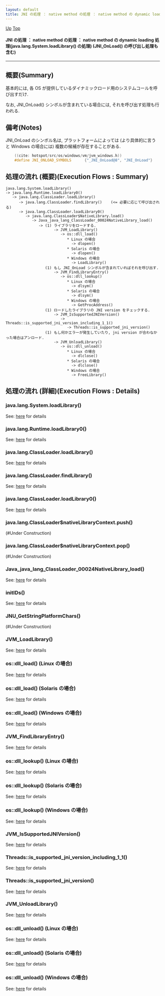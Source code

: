 ```yaml
---
layout: default
title: JNI の処理 ： native method の処理 ： native method の dynamic loading 処理(java.lang.System.loadLibrary() の処理) (JNI_OnLoad() の呼び出し処理も含む)
---
```

[Up](noNisy_uNv.html) [Top](../index.html)

#### JNI の処理 ： native method の処理 ： native method の dynamic loading 処理(java.lang.System.loadLibrary() の処理) (JNI_OnLoad() の呼び出し処理も含む)

--- 
## 概要(Summary)
基本的には, 各 OS が提供しているダイナミックロード用のシステムコールを呼び出すだけ.

なお, JNI_OnLoad() シンボルが含まれている場合には, それを呼び出す処理も行われる.

## 備考(Notes)
JNI_OnLoad のシンボル名は, プラットフォームによっては (より具体的に言うと Windows の場合には) 複数の候補が存在することがある.


```cpp
    ((cite: hotspot/src/os/windows/vm/jvm_windows.h))
    #define JNI_ONLOAD_SYMBOLS      {"_JNI_OnLoad@8", "JNI_OnLoad"}
```


## 処理の流れ (概要)(Execution Flows : Summary)
```
java.lang.System.loadLibrary()
-> java.lang.Runtime.loadLibrary0()
   -> java.lang.ClassLoader.loadLibrary()
      -> java.lang.ClassLoader.findLibrary()    (<= 必要に応じて呼び出される)
      -> java.lang.ClassLoader.loadLibrary0()
         -> java.lang.ClassLoader$NativeLibrary.load()
            -> Java_java_lang_ClassLoader_00024NativeLibrary_load()
               -> (1) ライブラリをロードする.
                      -> JVM_LoadLibrary()
                         -> os::dll_load()
                            * Linux の場合
                              -> dlopen()
                            * Solaris の場合
                              -> dlopen()
                            * Windows の場合
                              -> LoadLibrary()
                  (1) もし JNI_OnLoad シンボルが含まれていればそれを呼び出す.
                      -> JVM_FindLibraryEntry()
                         -> os::dll_lookup()
                            * Linux の場合
                              -> dlsym()
                            * Solaris の場合
                              -> dlsym()
                            * Windows の場合
                              -> GetProcAddress()
                  (1) ロードしたライブラリの JNI version をチェックする.
                      -> JVM_IsSupportedJNIVersion()
                         -> Threads::is_supported_jni_version_including_1_1()
                            -> Threads::is_supported_jni_version()
                  (1) もし何かエラーが発生していたり, jni version が合わなかった場合はアンロード.
                      -> JVM_UnloadLibrary()
                         -> os::dll_unload()
                            * Linux の場合
                              -> dlclose()
                            * Solaris の場合
                              -> dlclose()
                            * Windows の場合
                              -> FreeLibrary()
```

## 処理の流れ (詳細)(Execution Flows : Details)
### java.lang.System.loadLibrary()
See: [here](no1711993k.html) for details
### java.lang.Runtime.loadLibrary0()
See: [here](no17119KCr.html) for details
### java.lang.ClassLoader.loadLibrary()
See: [here](no17119XMx.html) for details
### java.lang.ClassLoader.findLibrary()
See: [here](no17119WgG.html) for details
### java.lang.ClassLoader.loadLibrary0()
See: [here](no17119JWA.html) for details
### java.lang.ClassLoader$nativeLibraryContext.push()
(#Under Construction)

### java.lang.ClassLoader$nativeLibraryContext.pop()
(#Under Construction)

### Java_java_lang_ClassLoader_00024NativeLibrary_load()
See: [here](no17119jqM.html) for details
### initIDs()
See: [here](no3059QZq.html) for details
### JNU_GetStringPlatformChars()
(#Under Construction)

### JVM_LoadLibrary()
See: [here](no17119w0S.html) for details
### os::dll_load()  (Linux の場合)
See: [here](no17119KQT.html) for details
### os::dll_load()  (Solaris の場合)
See: [here](no17119XaZ.html) for details
### os::dll_load()  (Windows の場合)
See: [here](no3059djw.html) for details
### JVM_FindLibraryEntry()
See: [here](no17119JPM.html) for details
### os::dll_lookup()  (Linux の場合)
See: [here](no17119WZS.html) for details
### os::dll_lookup()  (Solaris の場合)
See: [here](no17119jjY.html) for details
### os::dll_lookup()  (Windows の場合)
See: [here](no3059qt2.html) for details
### JVM_IsSupportedJNIVersion()
See: [here](no17119xnx.html) for details
### Threads::is_supported_jni_version_including_1_1()
See: [here](no17119TBh.html) for details
### Threads::is_supported_jni_version()
See: [here](no17119Gwm.html) for details
### JVM_UnloadLibrary()
See: [here](no171199-Y.html) for details
### os::dll_unload()  (Linux の場合)
See: [here](no17119w7G.html) for details
### os::dll_unload()  (Solaris の場合)
See: [here](no171199FN.html) for details
### os::dll_unload()  (Windows の場合)
See: [here](no3059c3F.html) for details






